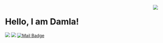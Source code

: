 <img align='right' src="https://github-readme-stats.vercel.app/api?username=damlakonur&show_icons=true">

# Hello, I am Damla! 


[![](https://img.shields.io/github/followers/damlakonur?style=social)](https://www.github.com/damlakonur)
[![](https://img.shields.io/badge/linkedin-%230077B5.svg?&style=for-the-badge&logo=linkedin&logoColor=white)](https://www.linkedin.com/in/damlakonur/)
[![Mail Badge](https://img.shields.io/badge/konursd@gmail.com-c14438?style=for-the-badge&logo=Gmail&logoColor=white&link=mailto:konursd@gmail.com)](mailto:konursd@gmail.com)
